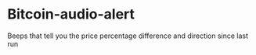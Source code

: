 # Bitcoin-audio-alert
Beeps that tell you the price percentage difference and direction since last run

